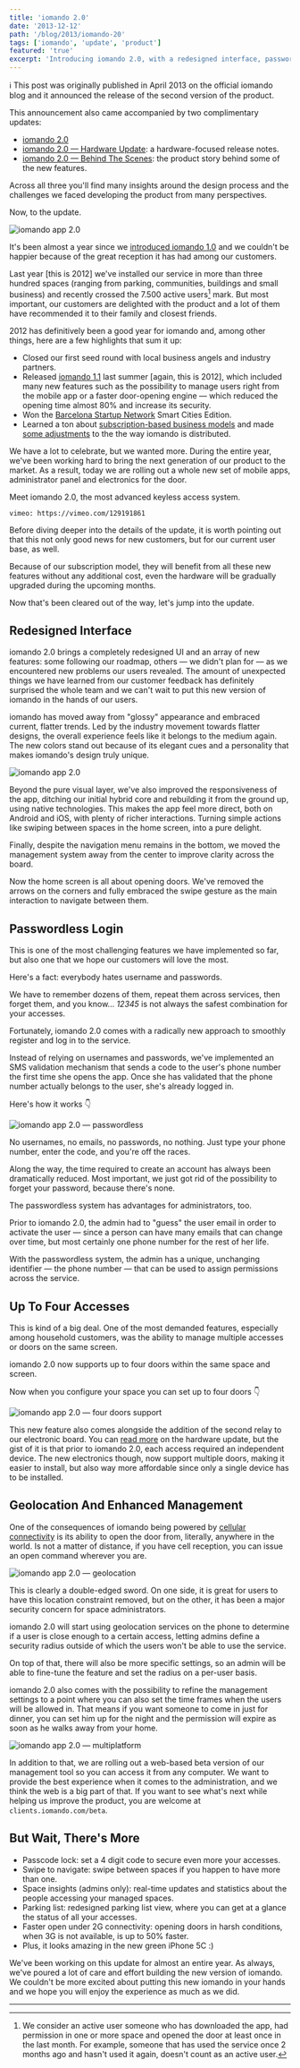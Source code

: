 ```yaml
---
title: 'iomando 2.0'
date: '2013-12-12'
path: '/blog/2013/iomando-20'
tags: ['iomando', 'update', 'product']
featured: 'true'
excerpt: 'Introducing iomando 2.0, with a redesigned interface, passwordless login, support for multiple doors, location-based permissions and much more.'
---
```


ℹ️ This post was originally published in April 2013 on the official iomando blog and it announced the release of the second version of the product.

This announcement also came accompanied by two complimentary updates:

- [iomando 2.0](/blog/2013/iomando-20)
- [iomando 2.0 — Hardware Update](/blog/2013/iomando-20-hardware): a hardware-focused release notes.
- [iomando 2.0 — Behind The Scenes](/blog/2014/iomando-20-behind): the product story behind some of the new features.

Across all three you'll find many insights around the design process and the challenges we faced developing the product from many perspectives.

Now, to the update.

![iomando app 2.0](../../images/iomando-app-20-1.jpg 'iomando app 2.0')

It's been almost a year since we [introduced iomando 1.0](/blog/2013/iomando-10) and we couldn't be happier because of the great reception it has had among our customers.

Last year [this is 2012] we've installed our service in more than three hundred spaces (ranging from parking, communities, buildings and small business) and recently crossed the 7.500 active users[^1] mark. But most important, our customers are delighted with the product and a lot of them have recommended it to their family and closest friends.

2012 has definitively been a good year for iomando and, among other things, here are a few highlights that sum it up:

- Closed our first seed round with local business angels and industry partners.
- Released [iomando 1.1](/blog/2013/iomando-11) last summer [again, this is 2012], which included many new features such as the possibility to manage users right from the mobile app or a faster door-opening engine — which reduced the opening time almost 80% and increase its security.
- Won the [Barcelona Startup Network](https://twitter.com/WayraES/status/403594760273002496) Smart Cities Edition.
- Learned a ton about [subscription-based business models](/blog/2013/services-and-subscriptions) and made [some adjustments](/blog/2013/wrong-about-pricing) to the the way iomando is distributed.

We have a lot to celebrate, but we wanted more. During the entire year, we've been working hard to bring the next generation of our product to the market. As a result, today we are rolling out a whole new set of mobile apps, administrator panel and electronics for the door.

Meet iomando 2.0, the most advanced keyless access system.

`vimeo: https://vimeo.com/129191861`

Before diving deeper into the details of the update, it is worth pointing out that this not only good news for new customers, but for our current user base, as well.

Because of our subscription model, they will benefit from all these new features without any additional cost, even the hardware will be gradually upgraded during the upcoming months.

Now that's been cleared out of the way, let's jump into the update.

## Redesigned Interface

iomando 2.0 brings a completely redesigned UI and an array of new features: some following our roadmap, others — we didn't plan for — as we encountered new problems our users revealed. The amount of unexpected things we have learned from our customer feedback has definitely surprised the whole team and we can't wait to put this new version of iomando in the hands of our users.

iomando has moved away from "glossy" appearance and embraced current, flatter trends. Led by the industry movement towards flatter designs, the overall experience feels like it belongs to the medium again. The new colors stand out because of its elegant cues and a personality that makes iomando's design truly unique.

![iomando app 2.0](../../images/iomando-app-20-2.jpg 'A redesigned interface that feels more like current flatter design trends, led by iOS 7')

Beyond the pure visual layer, we've also improved the responsiveness of the app, ditching our initial hybrid core and rebuilding it from the ground up, using native technologies. This makes the app feel more direct, both on Android and iOS, with plenty of richer interactions. Turning simple actions like swiping between spaces in the home screen, into a pure delight.

Finally, despite the navigation menu remains in the bottom, we moved the management system away from the center to improve clarity across the board.

Now the home screen is all about opening doors. We've removed the arrows on the corners and fully embraced the swipe gesture as the main interaction to navigate between them.

## Passwordless Login

This is one of the most challenging features we have implemented so far, but also one that we hope our customers will love the most.

Here's a fact: everybody hates username and passwords.

We have to remember dozens of them, repeat them across services, then forget them, and you know... _12345_ is not always the safest combination for your accesses.

Fortunately, iomando 2.0 comes with a radically new approach to smoothly register and log in to the service.

Instead of relying on usernames and passwords, we've implemented an SMS validation mechanism that sends a code to the user's phone number the first time she opens the app. Once she has validated that the phone number actually belongs to the user, she's already logged in.

Here's how it works 👇

![iomando app 2.0 — passwordless](../../images/iomando-20-passwordless-login.jpg 'Here is how the passwordless feature works: no usernames, no emails, no passwords, no nothing')

No usernames, no emails, no passwords, no nothing. Just type your phone number, enter the code, and you're off the races.

Along the way, the time required to create an account has always been dramatically reduced. Most important, we just got rid of the possibility to forget your password, because there's none.

The passwordless system has advantages for administrators, too.

Prior to iomando 2.0, the admin had to "guess" the user email in order to activate the user — since a person can have many emails that can change over time, but most certainly one phone number for the rest of her life.

With the passwordless system, the admin has a unique, unchanging identifier — the phone number — that can be used to assign permissions across the service.

## Up To Four Accesses

This is kind of a big deal. One of the most demanded features, especially among household customers, was the ability to manage multiple accesses or doors on the same screen.

iomando 2.0 now supports up to four doors within the same space and screen.

Now when you configure your space you can set up to four doors 👇

![iomando app 2.0 — four doors support](../../images/iomando-20-four-doors.jpg 'iomando 2.0 now supports up to four doors within the same space and screen')

This new feature also comes alongside the addition of the second relay to our electronic board. You can [read more](/blog/2013/iomando-20-hardware) on the hardware update, but the gist of it is that prior to iomando 2.0, each access required an independent device. The new electronics though, now support multiple doors, making it easier to install, but also way more affordable since only a single device has to be installed.

## Geolocation And Enhanced Management

One of the consequences of iomando being powered by [cellular connectivity](/blog/2013/betting-on-cellular) is its ability to open the door from, literally, anywhere in the world. Is not a matter of distance, if you have cell reception, you can issue an open command wherever you are.

![iomando app 2.0 — geolocation](../../images/iomando-20-geolocation.jpg 'iomando will start using geolocation services on the phone to determine if a user is close enough to a certain access')

This is clearly a double-edged sword. On one side, it is great for users to have this location constraint removed, but on the other, it has been a major security concern for space administrators.

iomando 2.0 will start using geolocation services on the phone to determine if a user is close enough to a certain access, letting admins define a security radius outside of which the users won't be able to use the service.

On top of that, there will also be more specific settings, so an admin will be able to fine-tune the feature and set the radius on a per-user basis.

iomando 2.0 also comes with the possibility to refine the management settings to a point where you can also set the time frames when the users will be allowed in. That means if you want someone to come in just for dinner, you can set him up for the night and the permission will expire as soon as he walks away from your home.

![iomando app 2.0 — multiplatform](../../images/iomando-20-multiplatform.jpg 'iomando will continue to support both Android and iOS')

In addition to that, we are rolling out a web-based beta version of our management tool so you can access it from any computer. We want to provide the best experience when it comes to the administration, and we think the web is a big part of that. If you want to see what's next while helping us improve the product, you are welcome at `clients.iomando.com/beta`.

## But Wait, There's More

- Passcode lock: set a 4 digit code to secure even more your accesses.
- Swipe to navigate: swipe between spaces if you happen to have more than one.
- Space insights (admins only): real-time updates and statistics about the people accessing your managed spaces.
- Parking list: redesigned parking list view, where you can get at a glance the status of all your accesses.
- Faster open under 2G connectivity: opening doors in harsh conditions, when 3G is not available, is up to 50% faster.
- Plus, it looks amazing in the new green iPhone 5C :)

We've been working on this update for almost an entire year. As always, we've poured a lot of care and effort building the new version of iomando. We couldn't be more excited about putting this new iomando in your hands and we hope you will enjoy the experience as much as we did.

---

[^1]: We consider an active user someone who has downloaded the app, had permission in one or more space and opened the door at least once in the last month. For example, someone that has used the service once 2 months ago and hasn't used it again, doesn't count as an active user.
